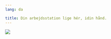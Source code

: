 ```yaml
---
lang: da

title: Din arbejdsstation lige hér, idin hånd.
---
```


<img src="Images/earth.png" />




